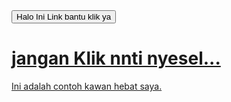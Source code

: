 <html>
  <head>
    <title>Lemah sekali</title>
  </head>
  <body>
    <a href="https://www.google.com/search?q=ade+rosita+sari&rlz=1C1GCEU_enKH1161KH1161&oq=ade+rosita+sari&gs_lcrp=EgZjaHJvbWUqBggAEEUYOzIGCAAQRRg7MgcIARAAGO8FMgoIAhAAGIAEGKIEMgoIAxAAGIAEGKIEMgcIBBAAGO8FMgoIBRAAGIAEGKIE0gEINDMyM2owajeoAgCwAgA&sourceid=chrome&ie=UTF-8" target="_blank">
      <button>Halo Ini Link bantu klik ya</button>
    </a>
    <a href="https://www.google.com/search?sca_esv=db94c43514cdc207&rlz=1C1GCEU_enKH1161KH1161&q=ade+rosita+sari&udm=2&fbs=ABzOT_C2mzfbBpN7zf5n_jhffbGK7kWMKiG9F5QeNIPNz-EkDpBygYdLKfYNdJ1xgQPvDZGwWK-kqSgJPWj-A4EkPgJGSy-6ze1_vcrcMOQxsgHVddnTTvt1fwpJk3nZw6TldIFI2pDHvsJGeSdeMVOgoy436MFNELBVtRaMm1Ij-uGTmP8A34OVebD8gpn_dwzgxPUMR10BUbDfNVY9JVr87u4_bJGQ9Q&sa=X&ved=2ahUKEwii_Ia8jqCNAxVIXGwGHXfhKfIQtKgLegQIExAB&biw=657&bih=434&dpr=1" target="_blank">
      <h1>jangan Klik nnti nyesel...</h1>
    </a>
    <a href="https://www.google.com/search?sca_esv=db94c43514cdc207&rlz=1C1GCEU_enKH1161KH1161&q=ricky+joedany+pro+basketball&source=lnms&fbs=ABzOT_DaErrL5leOnJjAnwQEcL8d-F0_Myt8aF7JnPGu0Y3Qf6dde-gfI45Ya7Ao6lRVS-zQiV5QqOSsnmUAFh9Lw2NGmhVzrOXDbp-JIFylVbM5nvpXDW9hOszRLLAW9FVfRfH4Z5SE99Mna26tEtRoi3KHngtzTeeM7nJMBI0XkQYIFaJIaAwYkJLpughoVABfPTChKkHYjJOp6ss26_TIKpeazewyBXfAc41uKwljSR6I5EVo90g&sa=X&ved=2ahUKEwiIwOujj6CNAxVcR2wGHfqjAa4Q0pQJegQIDxAB&biw=657&bih=434&dpr=1" target="blank">
    <p>Ini adalah contoh kawan hebat saya.</p> 
    </a>
  </body>
</html>
